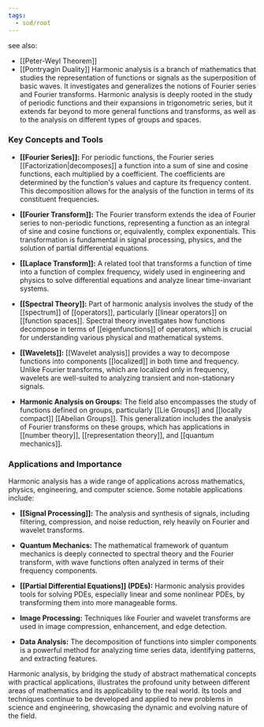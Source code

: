 ```yaml
---
tags:
  - sod/root
---
```

see also:
- [[Peter-Weyl Theorem]]
- [[Pontryagin Duality]]
Harmonic analysis is a branch of mathematics that studies the representation of functions or signals as the superposition of basic waves. It investigates and generalizes the notions of Fourier series and Fourier transforms. Harmonic analysis is deeply rooted in the study of periodic functions and their expansions in trigonometric series, but it extends far beyond to more general functions and transforms, as well as to the analysis on different types of groups and spaces.

### Key Concepts and Tools

- **[[Fourier Series]]:** For periodic functions, the Fourier series [[Factorization|decomposes]] a function into a sum of sine and cosine functions, each multiplied by a coefficient. The coefficients are determined by the function's values and capture its frequency content. This decomposition allows for the analysis of the function in terms of its constituent frequencies.

- **[[Fourier Transform]]:** The Fourier transform extends the idea of Fourier series to non-periodic functions, representing a function as an integral of sine and cosine functions or, equivalently, complex exponentials. This transformation is fundamental in signal processing, physics, and the solution of partial differential equations.

- **[[Laplace Transform]]:** A related tool that transforms a function of time into a function of complex frequency, widely used in engineering and physics to solve differential equations and analyze linear time-invariant systems.

- **[[Spectral Theory]]:** Part of harmonic analysis involves the study of the [[spectrum]] of [[operators]], particularly [[linear operators]] on [[function spaces]]. Spectral theory investigates how functions decompose in terms of [[eigenfunctions]] of operators, which is crucial for understanding various physical and mathematical systems.

- **[[Wavelets]]:** [[Wavelet analysis]] provides a way to decompose functions into components [[localized]] in both time and frequency. Unlike Fourier transforms, which are localized only in frequency, wavelets are well-suited to analyzing transient and non-stationary signals.

- **Harmonic Analysis on Groups:** The field also encompasses the study of functions defined on groups, particularly [[Lie Groups]] and [[locally compact]] [[Abelian Groups]]. This generalization includes the analysis of Fourier transforms on these groups, which has applications in [[number theory]], [[representation theory]], and [[quantum mechanics]].

### Applications and Importance

Harmonic analysis has a wide range of applications across mathematics, physics, engineering, and computer science. Some notable applications include:

- **[[Signal Processing]]:** The analysis and synthesis of signals, including filtering, compression, and noise reduction, rely heavily on Fourier and wavelet transforms.

- **Quantum Mechanics:** The mathematical framework of quantum mechanics is deeply connected to spectral theory and the Fourier transform, with wave functions often analyzed in terms of their frequency components.

- **[[Partial Differential Equations]] (PDEs):** Harmonic analysis provides tools for solving PDEs, especially linear and some nonlinear PDEs, by transforming them into more manageable forms.

- **Image Processing:** Techniques like Fourier and wavelet transforms are used in image compression, enhancement, and edge detection.

- **Data Analysis:** The decomposition of functions into simpler components is a powerful method for analyzing time series data, identifying patterns, and extracting features.

Harmonic analysis, by bridging the study of abstract mathematical concepts with practical applications, illustrates the profound unity between different areas of mathematics and its applicability to the real world. Its tools and techniques continue to be developed and applied to new problems in science and engineering, showcasing the dynamic and evolving nature of the field.